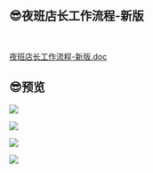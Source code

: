 ## 😎夜班店长工作流程-新版

<br/>

<p><a href="https://gitcode.net/GaloisField/WORKFLOWS4COMPANY/-/raw/master/resources/files/official/夜班店长工作流程-新版.doc">夜班店长工作流程-新版.doc</a></p>

## 😎预览

![](https://gitcode.net/GaloisField/WORKFLOWS4COMPANY/-/raw/master/resources/pic/common/夜班店长工作流程-新版_01.png)

![](https://gitcode.net/GaloisField/WORKFLOWS4COMPANY/-/raw/master/resources/pic/common/夜班店长工作流程-新版_02.png)

![](https://gitcode.net/GaloisField/WORKFLOWS4COMPANY/-/raw/master/resources/pic/common/夜班店长工作流程-新版_03.png)

![](https://gitcode.net/GaloisField/WORKFLOWS4COMPANY/-/raw/master/resources/pic/common/夜班店长工作流程-新版_04.png)
